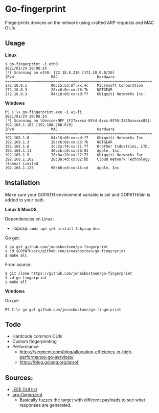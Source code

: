 # Go-fingerprint

Fingerprints devices on the network using crafted ARP requests and MAC OUIs.

## Usage
**Linux**
```
$ go-fingerprint -i eth0 
2021/01/24 20:08:14
[*] Scanning on eth0: 172.18.8.216 [172.18.0.0/20]
IPv4                 MAC                  Hardware                      
===================================================================
172.18.0.1           00:15:5d:8f:xx:4c    Microsoft Corporation
172.18.0.3           28:c6:8e:xx:26:7b    NETGEAR             
172.18.0.3           04:18:d6:xx:ad:f7    Ubiquiti Networks Inc.
```
**Windows**
```
PS C:\> go-fingerprint.exe -i wi-fi
2021/01/24 20:08:14
[*] Scanning on \Device\NPF_{F27xxxxx-BF44-4xxx-8F50-2815xxxxxx85}: 192.168.1.103 [192.168.200.0/0]
IPv4                 MAC                  Hardware                      
===================================================================
192.168.1.8          04:18:d6:xx:ad:f7    Ubiquiti Networks Inc.
192.168.1.3          28:c6:8e:xx:26:7b    NETGEAR             
192.168.1.6          3c:2a:f4:xx:71:7f    Brother Industries, LTD.
192.168.1.11         40:cb:c0:xx:36:93    Apple, Inc.         
192.168.1.5          78:8a:20:xx:27:77    Ubiquiti Networks Inc.
192.168.1.102        28:3a:4d:xx:02:bb    Cloud Network Technology (Samoa) Limited
192.168.1.123        90:b0:ed:xx:46:cd    Apple, Inc.         
```


## Installation
Make sure your GOPATH environment variable is set and GOPATH/bin is added to your path.

**Linux & MacOS**

Dependencies on Linux:
* libpcap: `sudo apt-get install libpcap-dev`

Go get:
```
$ go get github.com/jonasbostoen/go-fingerprint
$ cd $GOPATH/src/github.com/jonasbostoen/go-fingerprint
$ make all
```

From source:
```
$ git clone https://github.com/jonasbostoen/go-fingerprint
$ cd go-fingerprint
$ make all
```

**Windows**

Go get:
```
PS C:\> go get github.com/jonasbostoen/go-fingerprint
```

## Todo
* Hardcode common OUIs
* Custom fingerprinting 
* Performance
    * https://segment.com/blog/allocation-efficiency-in-high-performance-go-services/
    * https://blog.golang.org/pprof

## Sources:
* [IEEE OUI list](http://standards-oui.ieee.org/oui/oui.txt)
* [arp-fingerprint](https://linux.die.net/man/1/arp-fingerprint)
    * Basically fuzzes the target with different payloads to see what responses are generated.

